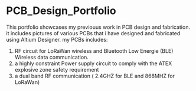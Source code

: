 # PCB_Design_Portfolio
This portfolio showcases my previouus work in PCB design and fabrication. it includes pictures of various PCBs  that i have designed and fabricated using Altium Designer.
my PCBs includes:
  1) RF circuit for LoRaWan wireless and Bluetooth Low Energie (BLE) Wireless data communication.
  2) a highly constraint Power supply circuit to comply with the ATEX explosive zone safety requirement
  3) a dual band RF communication ( 2.4GHZ for BLE and 868MHZ for LoRaWan)
  
